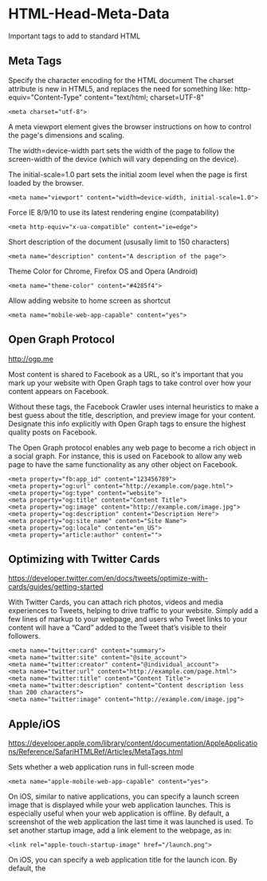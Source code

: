 # HTML-Head-Meta-Data
Important tags to add to standard HTML

## Meta Tags

Specify the character encoding for the HTML document
The charset attribute is new in HTML5, and replaces the need for something like: http-equiv="Content-Type" content="text/html; charset=UTF-8"
```
<meta charset="utf-8">
```


A meta viewport element gives the browser instructions on how to control the page's dimensions and scaling.

The width=device-width part sets the width of the page to follow the screen-width of the device (which will vary depending on the device).

The initial-scale=1.0 part sets the initial zoom level when the page is first loaded by the browser.
```
<meta name="viewport" content="width=device-width, initial-scale=1.0">
```


Force IE 8/9/10 to use its latest rendering engine (compatability)
```
<meta http-equiv="x-ua-compatible" content="ie=edge">
```


Short description of the document (ususally limit to 150 characters)
```
<meta name="description" content="A description of the page">
```


Theme Color for Chrome, Firefox OS and Opera (Android)
```
<meta name="theme-color" content="#4285f4">
```


Allow adding website to home screen as shortcut
```
<meta name="mobile-web-app-capable" content="yes">
```


## Open Graph Protocol 
http://ogp.me

Most content is shared to Facebook as a URL, so it's important that you mark up your website with Open Graph tags to take control over how your content appears on Facebook.

Without these tags, the Facebook Crawler uses internal heuristics to make a best guess about the title, description, and preview image for your content. Designate this info explicitly with Open Graph tags to ensure the highest quality posts on Facebook.

The Open Graph protocol enables any web page to become a rich object in a social graph. For instance, this is used on Facebook to allow any web page to have the same functionality as any other object on Facebook.
```
<meta property="fb:app_id" content="123456789">
<meta property="og:url" content="http://example.com/page.html">
<meta property="og:type" content="website">
<meta property="og:title" content="Content Title">
<meta property="og:image" content="http://example.com/image.jpg">
<meta property="og:description" content="Description Here">
<meta property="og:site_name" content="Site Name">
<meta property="og:locale" content="en_US">
<meta property="article:author" content="">
```

## Optimizing with Twitter Cards 

https://developer.twitter.com/en/docs/tweets/optimize-with-cards/guides/getting-started

With Twitter Cards, you can attach rich photos, videos and media experiences to Tweets, helping to drive traffic to your website. Simply add a few lines of markup to your webpage, and users who Tweet links to your content will have a “Card” added to the Tweet that’s visible to their followers.

```
<meta name="twitter:card" content="summary">
<meta name="twitter:site" content="@site_account">
<meta name="twitter:creator" content="@individual_account">
<meta name="twitter:url" content="http://example.com/page.html">
<meta name="twitter:title" content="Content Title">
<meta name="twitter:description" content="Content description less than 200 characters">
<meta name="twitter:image" content="http://example.com/image.jpg">
```

## Apple/iOS 

https://developer.apple.com/library/content/documentation/AppleApplications/Reference/SafariHTMLRef/Articles/MetaTags.html

Sets whether a web application runs in full-screen mode

```
<meta name="apple-mobile-web-app-capable" content="yes">
```

On iOS, similar to native applications, you can specify a launch screen image that is displayed while your web application launches. This is especially useful when your web application is offline. By default, a screenshot of the web application the last time it was launched is used. To set another startup image, add a link element to the webpage, as in:



```
<link rel="apple-touch-startup-image" href="/launch.png">
```

On iOS, you can specify a web application title for the launch icon. By default, the <title> tag is used. To set a different title, add a meta tag to the webpage, as in:

```
<meta name="apple-mobile-web-app-title" content="AppTitle">
```

Enable standalone (full-screen) mode
```
<meta name="apple-mobile-web-app-capable" content="yes">
```

Status bar appearance (has no effect unless standalone mode is enabled) 
```
<meta name="apple-mobile-web-app-status-bar-style" content="black">
```

